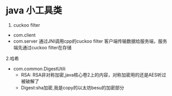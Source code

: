 # java 小工具类


1. cuckoo filter
- com.client
- com.server
通过JNI调用cpp的cuckoo filter
客户端传输数据给服务端，服务端先通过cuckoo filter在存储
   
2.哈希
- com.common.DigestUtili 
    - RSA: RSA非对称加密,java核心卷2上的内容，对称加密用的还是AES听过被破解了
    - Digest:sha加密,我是copy的以太坊besu的加密部分
    
